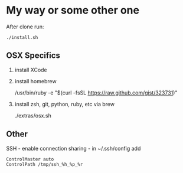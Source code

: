 My way or some other one
========================

After clone run:

    ./install.sh

OSX Specifics
-------------

1. install XCode
2. install homebrew

    /usr/bin/ruby -e "$(curl -fsSL https://raw.github.com/gist/323731)"

3. install zsh, git, python, ruby, etc via brew

    ./extras/osx.sh

Other
-----

SSH - enable connection sharing - in ~/.ssh/config add

    ControlMaster auto
    ControlPath /tmp/ssh_%h_%p_%r
